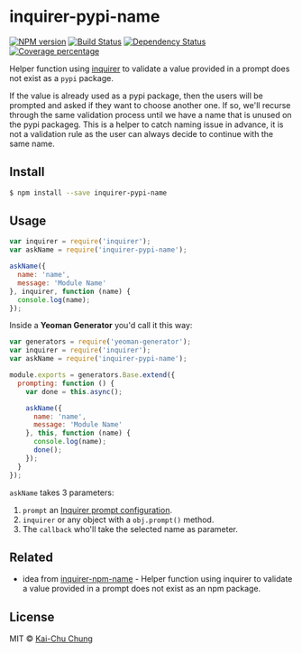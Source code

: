 # inquirer-pypi-name

[![NPM version][npm-image]][npm-url]
[![Build Status][travis-image]][travis-url]
[![Dependency Status][daviddm-image]][daviddm-url]
[![Coverage percentage][coveralls-image]][coveralls-url]

Helper function using [inquirer](https://github.com/SBoudrias/Inquirer.js) to validate a value provided in a prompt does not exist as a `pypi` package.

If the value is already used as a pypi package, then the users will be prompted and asked if they want to choose another one. If so, we'll recurse through the same validation process until we have a name that is unused on the pypi packageg. This is a helper to catch naming issue in advance, it is not a validation rule as the user can always decide to continue with the same name.

## Install

```sh
$ npm install --save inquirer-pypi-name
```


## Usage

```js
var inquirer = require('inquirer');
var askName = require('inquirer-pypi-name');

askName({
  name: 'name',
  message: 'Module Name'
}, inquirer, function (name) {
  console.log(name);
});
```

Inside a **Yeoman Generator** you'd call it this way:

```js
var generators = require('yeoman-generator');
var inquirer = require('inquirer');
var askName = require('inquirer-pypi-name');

module.exports = generators.Base.extend({
  prompting: function () {
    var done = this.async();

    askName({
      name: 'name',
      message: 'Module Name'
    }, this, function (name) {
      console.log(name);
      done();
    });
  }
});
```

`askName` takes 3 parameters:

1. `prompt` an [Inquirer prompt configuration](https://github.com/SBoudrias/Inquirer.js#question).
2. `inquirer` or any object with a `obj.prompt()` method.
3. The `callback` who'll take the selected name as parameter.

## Related

- idea from [inquirer-npm-name](https://github.com/SBoudrias/inquirer-npm-name) - Helper function using inquirer to validate a value provided in a prompt does not exist as an npm package.


## License

MIT © [Kai-Chu Chung](http://kaichu.io/)

[npm-image]: https://badge.fury.io/js/inquirer-pypi-name.svg
[npm-url]: https://npmjs.org/package/inquirer-pypi-name
[travis-image]: https://travis-ci.org/cage1016/inquirer-pypi-name.svg?branch=master
[travis-url]: https://travis-ci.org/cage1016/inquirer-pypi-name
[daviddm-image]: https://david-dm.org/cage1016/inquirer-pypi-name.svg?theme=shields.io
[daviddm-url]: https://david-dm.org/cage1016/inquirer-pypi-name
[coveralls-image]: https://coveralls.io/repos/cage1016/inquirer-pypi-name/badge.svg
[coveralls-url]: https://coveralls.io/r/cage1016/inquirer-pypi-name
